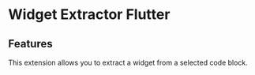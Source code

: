 # Widget Extractor Flutter

## Features

This extension allows you to extract a widget from a selected code block.
